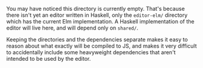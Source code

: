 You may have noticed this directory is currently empty. That's because there isn't yet an editor written in Haskell, only the `editor-elm/` directory which has the current Elm implementation. A Haskell implementation of the editor will live here, and will depend only on `shared/`.

Keeping the directories and the dependencies separate makes it easy to reason about what exactly will be compiled to JS, and makes it very difficult to accidentally include some heavyweight dependencies that aren't intended to be used by the editor.
